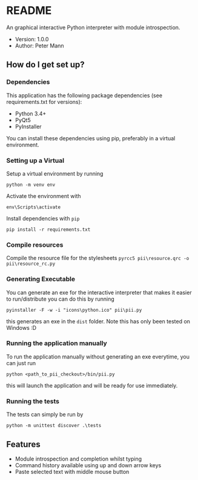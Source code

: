 # README #

An graphical interactive Python interpreter with module introspection.

* Version: 1.0.0
* Author: Peter Mann

## How do I get set up? ##

### Dependencies ###
This application has the following package dependencies (see requirements.txt for versions):  
- Python 3.4+
- PyQt5
- PyInstaller 

You can install these dependencies using pip, preferably in a virtual environment.

### Setting up a Virtual ###
Setup a virtual environment by running

`python -m venv env`

Activate the environment with 

`env\Scripts\activate`

Install dependencies with `pip`

`pip install -r requirements.txt`

### Compile resources ###
Compile the resource file for the stylesheets
`pyrcc5 pii\resource.qrc -o pii\resource_rc.py`

### Generating Executable ###
You can generate an exe for the interactive interpreter that makes it easier to run/distribute you can do this by running

`pyinstaller -F -w -i "icons\python.ico" pii\pii.py` 

this generates an exe in the `dist` folder. Note this has only been tested on Windows :D

### Running the application manually ###
To run the application manually without generating an exe everytime, you can just run 

`python <path_to_pii_checkout>/bin/pii.py`

this will launch the application and will be ready for use immediately.

### Running the tests ###
The tests can simply be run by 

`python -m unittest discover .\tests`

## Features ##
* Module introspection and completion whilst typing
* Command history available using up and down arrow keys
* Paste selected text with middle mouse button


